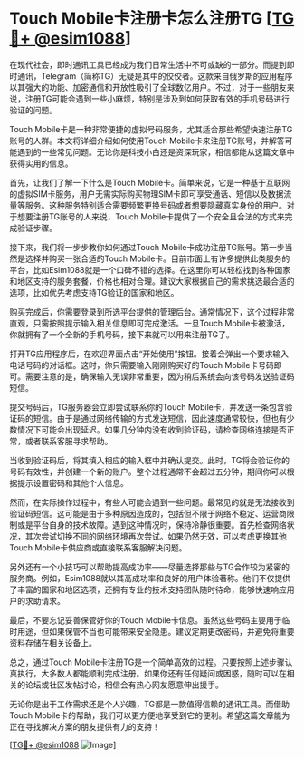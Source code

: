 # Touch Mobile卡注册卡怎么注册TG [[TG💪+ @esim1088](https://t.me/s/esim1088)]

在现代社会，即时通讯工具已经成为我们日常生活中不可或缺的一部分。而提到即时通讯，Telegram（简称TG）无疑是其中的佼佼者。这款来自俄罗斯的应用程序以其强大的功能、加密通信和开放性吸引了全球数亿用户。不过，对于一些朋友来说，注册TG可能会遇到一些小麻烦，特别是涉及到如何获取有效的手机号码进行验证的问题。

Touch Mobile卡是一种非常便捷的虚拟号码服务，尤其适合那些希望快速注册TG账号的人群。本文将详细介绍如何使用Touch Mobile卡来注册TG账号，并解答可能遇到的一些常见问题。无论你是科技小白还是资深玩家，相信都能从这篇文章中获得实用的信息。

首先，让我们了解一下什么是Touch Mobile卡。简单来说，它是一种基于互联网的虚拟SIM卡服务，用户无需实际购买物理SIM卡即可享受通话、短信以及数据流量等服务。这种服务特别适合需要频繁更换号码或者想要隐藏真实身份的用户。对于想要注册TG账号的人来说，Touch Mobile卡提供了一个安全且合法的方式来完成验证步骤。

接下来，我们将一步步教你如何通过Touch Mobile卡成功注册TG账号。第一步当然是选择并购买一张合适的Touch Mobile卡。目前市面上有许多提供此类服务的平台，比如Esim1088就是一个口碑不错的选择。在这里你可以轻松找到各种国家和地区支持的服务套餐，价格也相对合理。建议大家根据自己的需求挑选最合适的选项，比如优先考虑支持TG验证的国家和地区。

购买完成后，你需要登录到所选平台提供的管理后台。通常情况下，这个过程非常直观，只需按照提示输入相关信息即可完成激活。一旦Touch Mobile卡被激活，你就拥有了一个全新的手机号码，接下来就可以用来注册TG了。

打开TG应用程序后，在欢迎界面点击“开始使用”按钮。接着会弹出一个要求输入电话号码的对话框。这时，你只需要输入刚刚购买好的Touch Mobile卡号码即可。需要注意的是，确保输入无误非常重要，因为稍后系统会向该号码发送验证码短信。

提交号码后，TG服务器会立即尝试联系你的Touch Mobile卡，并发送一条包含验证码的短信。由于是通过网络传输的方式发送短信，因此速度通常较快，但也有少数情况下可能会出现延迟。如果几分钟内没有收到验证码，请检查网络连接是否正常，或者联系客服寻求帮助。

当收到验证码后，将其填入相应的输入框中并确认提交。此时，TG将会验证你的号码有效性，并创建一个新的账户。整个过程通常不会超过五分钟，期间你可以根据提示设置密码和其他个人信息。

然而，在实际操作过程中，有些人可能会遇到一些问题。最常见的就是无法接收到验证码短信。这可能是由于多种原因造成的，包括但不限于网络不稳定、运营商限制或是平台自身的技术故障。遇到这种情况时，保持冷静很重要。首先检查网络状况，其次尝试切换不同的网络环境再次尝试。如果仍然无效，可以考虑更换其他Touch Mobile卡供应商或直接联系客服解决问题。

另外还有一个小技巧可以帮助提高成功率——尽量选择那些与TG合作较为紧密的服务商。例如，Esim1088就以其高成功率和良好的用户体验著称。他们不仅提供了丰富的国家和地区选项，还拥有专业的技术支持团队随时待命，能够快速响应用户的求助请求。

最后，不要忘记妥善保管好你的Touch Mobile卡信息。虽然这些号码主要用于临时用途，但如果保管不当也可能带来安全隐患。建议定期更改密码，并避免将重要资料存储在相关设备上。

总之，通过Touch Mobile卡注册TG是一个简单高效的过程。只要按照上述步骤认真执行，大多数人都能顺利完成注册。如果你还有任何疑问或困惑，随时可以在相关的论坛或社区发帖讨论，相信会有热心网友愿意伸出援手。

无论你是出于工作需求还是个人兴趣，TG都是一款值得信赖的通讯工具。而借助Touch Mobile卡的帮助，我们可以更方便地享受到它的便利。希望这篇文章能为正在寻找解决方案的朋友提供有力的支持！

[[TG💪+ @esim1088](https://t.me/s/esim1088) ![Image](https://i.postimg.cc/4NQfJmqS/Snipaste-2025-05-13-00-14-12.png)]